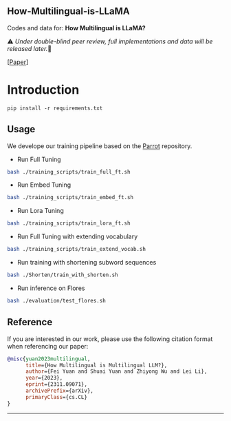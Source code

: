 ## How-Multilingual-is-LLaMA

Codes and data for: **How Multilingual is LLaMA?**

⚠️ *Under double-blind peer review, full implementations and data will be released later.*🚧

[[Paper](https://arxiv.org/abs/2311.09071)]

# Introduction

```
pip install -r requirements.txt
```
## Usage

We develope our training pipeline based on the [Parrot](https://github.com/wxjiao/ParroT) repository. 


* Run Full Tuning
```bash
bash ./training_scripts/train_full_ft.sh
```

* Run Embed Tuning
```bash
bash ./training_scripts/train_embed_ft.sh
```

* Run Lora Tuning
```bash
bash ./training_scripts/train_lora_ft.sh
```

* Run Full Tuning with extending vocabulary
```bash
bash ./training_scripts/train_extend_vocab.sh
```

* Run training with shortening subword sequences
```bash
bash ./Shorten/train_with_shorten.sh
```

* Run inference on Flores
```bash
bash ./evaluation/test_flores.sh
```





## Reference

If you are interested in our work, please use the following citation format when referencing our paper:

```bibtex
@misc{yuan2023multilingual,
      title={How Multilingual is Multilingual LLM?}, 
      author={Fei Yuan and Shuai Yuan and Zhiyong Wu and Lei Li},
      year={2023},
      eprint={2311.09071},
      archivePrefix={arXiv},
      primaryClass={cs.CL}
}
```

---
